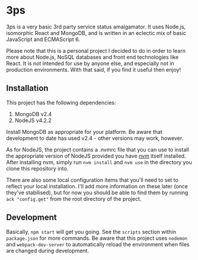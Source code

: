 # 3ps

3ps is a very basic 3rd party service status amalgamator. It uses Node.js, isomorphic React and MongoDB, and is written in an eclectic mix of basic JavaScript and ECMAScript 6.

Please note that this is a personal project I decided to do in order to learn more about Node.js, NoSQL databases and front end technologies like React. It is not intended for use by anyone else, and especially not in production environments. With that said, if you find it useful then enjoy!

## Installation

This project has the following dependencies:

1. MongoDB v2.4
2. NodeJS v4.2.2

Install MongoDB as appropriate for your platform. Be aware that development to date has used v2.4 - other versions may work, however.

As for NodeJS, the project contains a .nvmrc file that you can use to install the appropriate version of NodeJS provided you have [nvm](https://github.com/creationix/nvm) itself installed. After installing nvm, simply run `nvm install` and `nvm use` in the directory you clone this repository into.

There are also some local configuration items that you'll need to set to reflect your local installation. I'll add more information on these later (once they've stabilised), but for now you should be able to find them by running `ack "config.get"` from the root directory of the project.

## Development

Basically, `npm start` will get you going. See the `scripts` section within `package.json` for more commands. Be aware that this project uses `nodemon` and `webpack-dev-server` to automatically reload the environment when files are changed during development.
